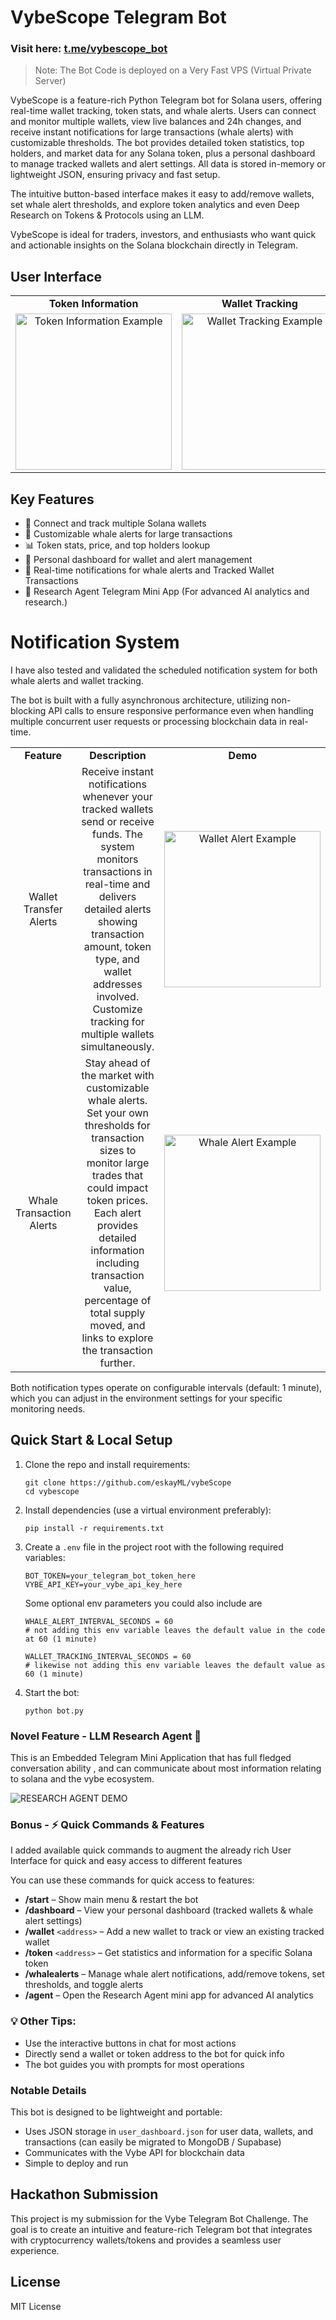 # VybeScope Telegram Bot

### Visit here: [t.me/vybescope_bot](https://t.me/vybescope_bot)

>  Note: The Bot Code is deployed on a Very Fast VPS (Virtual Private Server)

VybeScope is a feature-rich Python Telegram bot for Solana users, offering real-time wallet tracking, token stats, and whale alerts. Users can connect and monitor multiple wallets, view live balances and 24h changes, and receive instant notifications for large transactions (whale alerts) with customizable thresholds. The bot provides detailed token statistics, top holders, and market data for any Solana token, plus a personal dashboard to manage tracked wallets and alert settings. All data is stored in-memory or lightweight JSON, ensuring privacy and fast setup.

The intuitive button-based interface makes it easy to add/remove wallets, set whale alert thresholds, and explore token analytics and even Deep Research on Tokens & Protocols using an LLM.

VybeScope is ideal for traders, investors, and enthusiasts who want quick and actionable  insights on the Solana blockchain directly in Telegram.


## User Interface

<table style="border-collapse: collapse; border: none; text-align: center; width: 100%;">
   <tr style="border: none; font-weight: bold;">
      <td style="border: none;">Token Information</td>
      <td style="border: none;">Wallet Tracking</td>
      <td style="border: none;">Whale Alerts</td>
      <!-- <td style="border: none;">Research Mini App</td> -->
   </tr>
   <tr style="border: none;">
      <td style="border: none;"><img src="https://gcdnb.pbrd.co/images/BfKwMnzydfSI.gif" alt="Token Information Example" width="250"/></td>
      <td style="border: none;"><img src="https://gcdnb.pbrd.co/images/ThS1Oc8EBjFG.gif" alt="Wallet Tracking Example" width="250"/></td>
      <td style="border: none;"><img src="https://gcdnb.pbrd.co/images/Ex0lkuqCEHz3.gif" alt="Whale Alerts Sample" width="250"/></td>
      <!-- <td style="border: none;"><img src="https://gcdnb.pbrd.co/images/OVFVpoaVefRb.gif?o=1" alt="Research Mini App" width="250"/></td> -->
   </tr>
</table>


## Key Features
- 🔗 Connect and track multiple Solana wallets
- 🐋 Customizable whale alerts for large transactions
- 📊 Token stats, price, and top holders lookup
- 💼 Personal dashboard for wallet and alert management
- 🔔 Real-time notifications for whale alerts and Tracked Wallet Transactions
- 🤖 Research Agent Telegram Mini App (For advanced AI analytics and research.) 

# Notification System
I have also tested and validated the scheduled notification system for both whale alerts and wallet tracking.

The bot is built with a fully asynchronous architecture, utilizing non-blocking API calls to ensure responsive performance even when handling multiple concurrent user requests or processing blockchain data in real-time.


<table style="border-collapse: collapse; border: none; text-align: center; width: 100%;">
   <tr style="border: none; font-weight: bold;">
      <td style="border: none; width: 33%;">Feature</td>
      <td style="border: none; width: 33%;">Description</td>
      <td style="border: none; width: 33%;">Demo</td>
      </tr>
      <tr style="border: none;">
      <td style="border: none; width: 33%;">Wallet Transfer Alerts</td>
      <td style="border: none; width: 33%;">Receive instant notifications whenever your tracked wallets send or receive funds. The system monitors transactions in real-time and delivers detailed alerts showing transaction amount, token type, and wallet addresses involved. Customize tracking for multiple wallets simultaneously.</td>
      <td style="border: none; width: 33%;"><img src="https://i.postimg.cc/HkQ8V3BY/wallet-tracking-demo.jpg" alt="Wallet Alert Example" width="250"/></td>
      </tr>
      <tr style="border: none;">
      <td style="border: none; width: 33%;">Whale Transaction Alerts</td>
      <td style="border: none; width: 33%;">Stay ahead of the market with customizable whale alerts. Set your own thresholds for transaction sizes to monitor large trades that could impact token prices. Each alert provides detailed information including transaction value, percentage of total supply moved, and links to explore the transaction further.</td>
      <td style="border: none; width: 33%;"><img src="https://i.postimg.cc/0NPMmmBp/whale-alert-demo.jpg" alt="Whale Alert Example" width="250"/></td>
   </tr>
</table>

Both notification types operate on configurable intervals (default: 1 minute), which you can adjust in the environment settings for your specific monitoring needs.

## Quick Start & Local Setup
1. Clone the repo and install requirements:
   ```
   git clone https://github.com/eskayML/vybeScope
   cd vybescope
   ```

2. Install dependencies (use a virtual environment preferably):
   ```
   pip install -r requirements.txt
   ```

3. Create a `.env` file in the project root with the following required variables:
   ```
   BOT_TOKEN=your_telegram_bot_token_here
   VYBE_API_KEY=your_vybe_api_key_here
   ```

   Some optional env parameters you could also include are

   ```
   WHALE_ALERT_INTERVAL_SECONDS = 60 
   # not adding this env variable leaves the default value in the code at 60 (1 minute)

   WALLET_TRACKING_INTERVAL_SECONDS = 60
   # likewise not adding this env variable leaves the default value as 60 (1 minute)
   ```

4. Start the bot:
   ```
   python bot.py
   ```

### Novel Feature - LLM Research Agent 🤖

This is an Embedded Telegram Mini Application that has full fledged conversation ability , and can communicate about most information relating to solana and the vybe ecosystem.

![RESEARCH AGENT DEMO](https://i.postimg.cc/N0Zsz6qk/image.png)


### Bonus - ⚡ Quick Commands & Features
I added available quick commands to augment the already rich User Interface for quick and easy access to different features

You can use these commands for quick access to features:

- **/start** – Show main menu & restart the bot
- **/dashboard** – View your personal dashboard (tracked wallets & whale alert settings)
- **/wallet** `<address>` – Add a new wallet to track or view an existing tracked wallet
- **/token** `<address>` – Get statistics and information for a specific Solana token
- **/whalealerts** – Manage whale alert notifications, add/remove tokens, set thresholds, and toggle alerts
- **/agent** – Open the Research Agent mini app for advanced AI analytics


### 💡 Other Tips:

- Use the interactive buttons in chat for most actions
- Directly send a wallet or token address to the bot for quick info
- The bot guides you with prompts for most operations



### Notable Details

This bot is designed to be lightweight and portable:

- Uses JSON storage in `user_dashboard.json` for user data, wallets, and transactions (can easily be migrated to MongoDB / Supabase)
- Communicates with the Vybe API for blockchain data
- Simple to deploy and run

## Hackathon Submission

This project is my submission for the Vybe Telegram Bot Challenge. The goal is to create an intuitive and feature-rich Telegram bot that integrates with cryptocurrency wallets/tokens and provides a seamless user experience.

## License

MIT License
